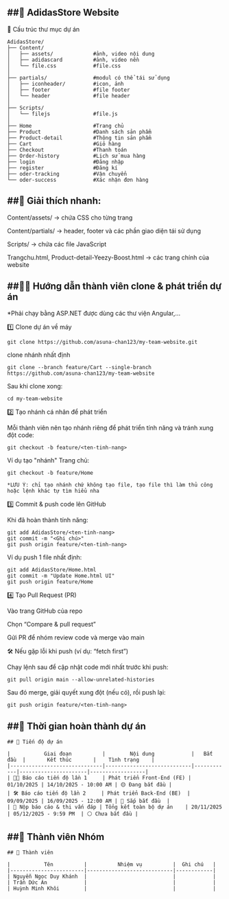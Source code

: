 ##🏪 AdidasStore Website
---
📁 Cấu trúc thư mục dự án
```
AdidasStore/
├── Content/
│   ├── assets/             #ảnh, video nội dung
│   ├── adidascard          #ảnh, video nền
│   └── file.css            #file.css
│        
├── partials/               #modul có thể tái sử dụng
│   ├── iconheader/         #icon, ảnh
│   ├── footer              #file footer
│   └── header              #file header
│ 
├── Scripts/
│   └── filejs              #file.js
│
├── Home                    #Trang chủ
├── Product                 #Danh sách sản phẩm
├── Product-detail          #Thông tin sản phẩm       
├── Cart                    #Giỏ hàng
├── Checkout                #Thanh toán
├── Order-history           #Lịch sử mua hàng
├── login                   #Đăng nhập
├── register                #Đăng kí
├── oder-tracking           #Vận chuyển
└── oder-success            #Xác nhận đơn hàng

```

##📌 Giải thích nhanh:
---
Content/assets/ → chứa CSS cho từng trang

Content/partials/ → header, footer và các phần giao diện tái sử dụng

Scripts/ → chứa các file JavaScript

Trangchu.html, Product-detail-Yeezy-Boost.html → các trang chính của website

##👩‍💻 Hướng dẫn thành viên clone & phát triển dự án
---

*Phải chạy bằng ASP.NET được dùng các thư viện Angular,...

1️⃣ Clone dự án về máy
```
git clone https://github.com/asuna-chan123/my-team-website.git
```

clone nhánh nhất định
```
git clone --branch feature/Cart --single-branch https://github.com/asuna-chan123/my-team-website
```

Sau khi clone xong:
```
cd my-team-website
```
2️⃣ Tạo nhánh cá nhân để phát triển

Mỗi thành viên nên tạo nhánh riêng để phát triển tính năng và tránh xung đột code:
```
git checkout -b feature/<ten-tinh-nang>
```

Ví dụ tạo "nhánh" Trang chủ:
```
git checkout -b feature/Home
```
```
*LƯU Ý: chỉ tạo nhánh chứ không tạo file, tạo file thì làm thủ công hoặc lệnh khác tự tìm hiểu nha
```

3️⃣ Commit & push code lên GitHub

Khi đã hoàn thành tính năng:

```
git add AdidasStore/<ten-tinh-nang>
git commit -m "<Ghi chú>"
git push origin feature/<ten-tinh-nang>
```
Ví dụ push 1 file nhất định:
```
git add AdidasStore/Home.html
git commit -m "Update Home.html UI"
git push origin feature/Home
```
4️⃣ Tạo Pull Request (PR)

Vào trang GitHub của repo

Chọn “Compare & pull request”

Gửi PR để nhóm review code và merge vào main

🛠️ Nếu gặp lỗi khi push (ví dụ: “fetch first”)

Chạy lệnh sau để cập nhật code mới nhất trước khi push:
```
git pull origin main --allow-unrelated-histories
```

Sau đó merge, giải quyết xung đột (nếu có), rồi push lại:
```
git push origin feature/<ten-tinh-nang>
```
##📅 Thời gian hoàn thành dự án
---
```
## 📅 Tiến độ dự án

|           Giai đoạn          |        Nội dung            |   Bắt đầu  |       Kết thúc       |    Tình trạng    |
|------------------------------|----------------------------|------------|----------------------|------------------|
| 🧑‍💻 Báo cáo tiến độ lần 1     | Phát triển Front-End (FE) | 01/10/2025 | 14/10/2025 - 10:00 AM | 🟡 Đang bắt đầu |
| 🛠️ Báo cáo tiến độ lần 2     | Phát triển Back-End (BE)  | 09/09/2025 | 16/09/2025 - 12:00 AM | 🔵 Sắp bắt đầu  |
| 📄 Nộp báo cáo & thi vấn đáp | Tổng kết toàn bộ dự án    | 20/11/2025 | 05/12/2025 - 9:59 PM  | ⚪ Chưa bắt đầu |

```
##👥 Thành viên Nhóm
---
```
## 👥 Thành viên

|           Tên          |          Nhiệm vụ          |  Ghi chú   |
|------------------------|----------------------------|------------|
| Nguyễn Ngọc Duy Khánh  |                            |            | 
| Trần Dức An            |                            |            | 
| Huỳnh Minh Khôi        |                            |            | 


```
